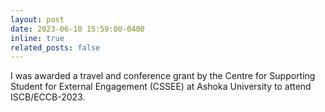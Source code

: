 ```yaml
---
layout: post
date: 2023-06-10 15:59:00-0400
inline: true
related_posts: false
---
```


I was awarded a travel and conference grant by the Centre for Supporting Student for External Engagement (CSSEE) at Ashoka University to attend ISCB/ECCB-2023.

